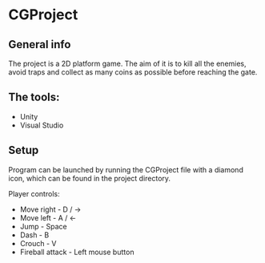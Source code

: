 # CGProject

## General info
The project is a 2D platform game. The aim of it is to kill all the enemies, avoid traps and collect as many coins as possible before reaching the gate.

## The tools:
- Unity
- Visual Studio

## Setup
Program can be launched by running the CGProject file with a diamond icon, which can be found in the project directory. 

Player controls:
- Move right - D / →
- Move left - A / ←
- Jump - Space 
- Dash - B
- Crouch - V
- Fireball attack - Left mouse button
